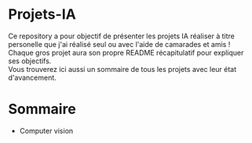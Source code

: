 # Projets-IA

Ce repository a pour objectif de présenter les projets IA réaliser à titre personelle que j'ai réalisé seul ou avec l'aide de camarades et amis ! Chaque gros projet aura son propre README récapitulatif pour expliquer ses objectifs.
<br>Vous trouverez ici aussi un sommaire de tous les projets avec leur état d'avancement.
# Sommaire
* Computer vision
